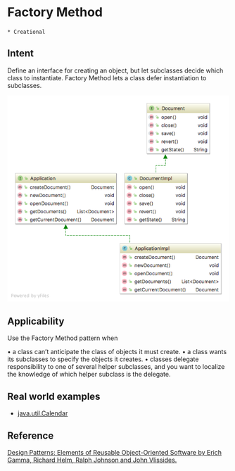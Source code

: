 # Factory Method
    * Creational

## Intent
Define an interface for creating an object, but let subclasses decide which class to instantiate. Factory Method lets
a class defer instantiation to subclasses.
         

![alt text](./doc/views/factory-method.png "Factory Method")

## Applicability
Use the Factory Method pattern when 

• a class can’t anticipate the class of objects it must create. 
• a class wants its subclasses to specify the objects it creates.
• classes delegate responsibility to one of several helper subclasses, and you want to localize the knowledge of which 
helper subclass is the delegate.

## Real world examples

* [java.util.Calendar](http://docs.oracle.com/javase/8/docs/api/java/util/Calendar.html)

## Reference
[Design Patterns: Elements of Reusable Object-Oriented Software by Erich Gamma, Richard Helm, Ralph Johnson and John Vlissides.](https://www.amazon.com/Design-Patterns-Elements-Reusable-Object-Oriented/dp/0201633612/)